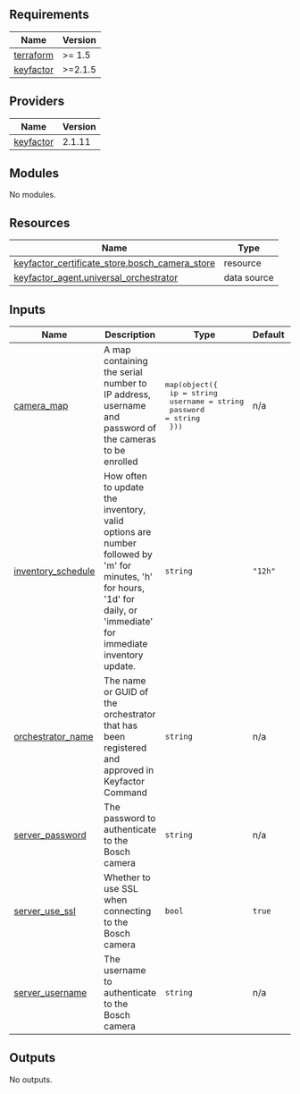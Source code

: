 ## Requirements

| Name | Version |
|------|---------|
| <a name="requirement_terraform"></a> [terraform](#requirement\_terraform) | >= 1.5 |
| <a name="requirement_keyfactor"></a> [keyfactor](#requirement\_keyfactor) | >=2.1.5 |

## Providers

| Name | Version |
|------|---------|
| <a name="provider_keyfactor"></a> [keyfactor](#provider\_keyfactor) | 2.1.11 |

## Modules

No modules.

## Resources

| Name | Type |
|------|------|
| [keyfactor_certificate_store.bosch_camera_store](https://registry.terraform.io/providers/keyfactor-pub/keyfactor/latest/docs/resources/certificate_store) | resource |
| [keyfactor_agent.universal_orchestrator](https://registry.terraform.io/providers/keyfactor-pub/keyfactor/latest/docs/data-sources/agent) | data source |

## Inputs

| Name | Description | Type | Default | Required |
|------|-------------|------|---------|:--------:|
| <a name="input_camera_map"></a> [camera\_map](#input\_camera\_map) | A map containing the serial number to IP address, username and password of the cameras to be enrolled | <pre>map(object({<br>    ip       = string<br>    username = string<br>    password = string<br>  }))</pre> | n/a | yes |
| <a name="input_inventory_schedule"></a> [inventory\_schedule](#input\_inventory\_schedule) | How often to update the inventory, valid options are number followed by 'm' for minutes, 'h' for hours, '1d' for daily, or 'immediate' for immediate inventory update. | `string` | `"12h"` | no |
| <a name="input_orchestrator_name"></a> [orchestrator\_name](#input\_orchestrator\_name) | The name or GUID of the orchestrator that has been registered and approved in Keyfactor Command | `string` | n/a | yes |
| <a name="input_server_password"></a> [server\_password](#input\_server\_password) | The password to authenticate to the Bosch camera | `string` | n/a | yes |
| <a name="input_server_use_ssl"></a> [server\_use\_ssl](#input\_server\_use\_ssl) | Whether to use SSL when connecting to the Bosch camera | `bool` | `true` | no |
| <a name="input_server_username"></a> [server\_username](#input\_server\_username) | The username to authenticate to the Bosch camera | `string` | n/a | yes |

## Outputs

No outputs.
